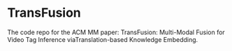 # TransFusion
The code repo for the ACM MM paper: TransFusion: Multi-Modal Fusion for Video Tag Inference viaTranslation-based Knowledge Embedding.
